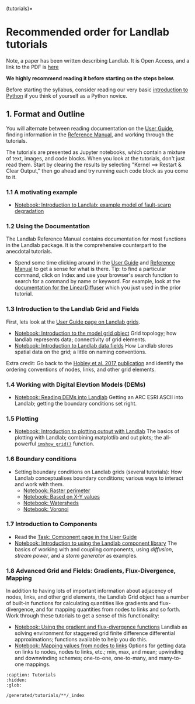 (tutorials)=

# Recommended order for Landlab tutorials

Note, a paper has been written describing Landlab. It is Open Access, and a link to the PDF is [here](https://www.earth-surf-dynam.net/5/21/2017/esurf-5-21-2017.pdf)

**We highly recommend reading it before starting on the steps below.**

Before starting the syllabus, consider reading our very basic [introduction to Python](python_intro/python_intro.ipynb) if you think of yourself as a Python novice.
##  1. Format and Outline
You will alternate between reading documentation on the [User Guide](https://landlab.readthedocs.io/en/latest/user_guide/index.html), finding information in the [Reference Manual](https://landlab.readthedocs.io/en/latest/reference/index.html), and working through the tutorials.

The tutorials are presented as Jupyter notebooks, which contain a mixture of text, images, and code blocks. When you look at the tutorials, don't just read them. Start by clearing the results by selecting "Kernel ==> Restart & Clear Output," then go ahead and try running each code block as you come to it.

### 1.1 A motivating example

- [Notebook: Introduction to Landlab: example model of fault-scarp degradation](fault_scarp/landlab-fault-scarp.ipynb)

### 1.2 Using the Documentation

The Landlab Reference Manual contains documentation for most functions in the Landlab package. It is the comprehensive counterpart to the anecdotal tutorials.

- Spend some time clicking around in the [User Guide](https://landlab.readthedocs.io/en/latest/user_guide/index.html) and [Reference Manual](https://landlab.readthedocs.io/en/latest/reference/index.html) to get a sense for what is there. Tip: to find a particular command, click on Index and use your browser's search function to search for a command by name or keyword. For example, look at the [documentation for the LinearDiffuser](https://landlab.readthedocs.io/en/latest/reference/components/diffusion.html) which you just used in the prior tutorial.

### 1.3 Introduction to the Landlab Grid and Fields

First, lets look at the [User Guide page on Landlab grids](https://landlab.readthedocs.io/en/latest/user_guide/grid.html).

- [Notebook: Introduction to the model grid object](grid_object_demo/grid_object_demo.ipynb) Grid topology; how landlab represents data; connectivity of grid elements.
- [Notebook: Introduction to Landlab data fields](fields/working_with_fields.ipynb) How Landlab stores spatial data on the grid; a little on naming conventions.

Extra credit: Go back to the [Hobley et al. 2017 publication](https://www.earth-surf-dynam.net/5/21/2017/esurf-5-21-2017.html) and identify the ordering conventions of nodes, links, and other grid elements.

### 1.4 Working with Digital Elevtion Models (DEMs)

- [Notebook: Reading DEMs into Landlab](reading_dem_into_landlab/reading_dem_into_landlab.ipynb) Getting an ARC ESRI ASCII into Landlab; getting the boundary conditions set right.

### 1.5 Plotting

- [Notebook: Introduction to plotting output with Landlab](plotting/landlab-plotting.ipynb) The basics of plotting with Landlab; combining matplotlib and out plots; the all-powerful [``imshow_grid()``](https://landlab.readthedocs.io/en/latest/reference/plot/index.html#landlab.plot.imshow_grid) function.

### 1.6 Boundary conditions

- Setting boundary conditions on Landlab grids (several tutorials): How Landlab conceptualises boundary conditions; various ways to interact and work with them.
  - [Notebook: Raster perimeter](boundary_conds/set_BCs_on_raster_perimeter.ipynb)
  - [Notebook: Based on X-Y values](boundary_conds/set_BCs_from_xy.ipynb)
  - [Notebook: Watersheds](boundary_conds/set_watershed_BCs_raster.ipynb)
  - [Notebook: Voronoi](boundary_conds/set_BCs_on_voronoi.ipynb)

### 1.7 Introduction to Components

- Read the [Task: Component page in the User Guide](https://landlab.readthedocs.io/en/latest/user_guide/components.html)
- [Notebook: Introduction to using the Landlab component library](component_tutorial/component_tutorial.ipynb) The basics of working with and coupling components, using *diffusion*, *stream power*, and a *storm generator* as examples.

### 1.8 Advanced Grid and Fields: Gradients, Flux-Divergence, Mapping

In addition to having lots of important information about adjacency of nodes, links, and other grid elements, the Landlab Grid object has a number of built-in functions for calculating quantities like gradients and flux-divergence, and for mapping quantities from nodes to links and so forth. Work through these tutorials to get a sense of this functionality:

- [Notebook: Using the gradient and flux-divergence functions](gradient_and_divergence/gradient_and_divergence.ipynb) Landlab as solving environment for staggered grid finite difference differential approximations; functions available to help you do this.
- [Notebook: Mapping values from nodes to links](mappers/mappers.ipynb) Options for getting data on links to nodes, nodes to links, etc.; min, max, and mean; upwinding and downwinding schemes; one-to-one, one-to-many, and many-to-one mappings.


```{toctree}
:caption: Tutorials
:hidden:
:glob:

/generated/tutorials/**/_index
```
